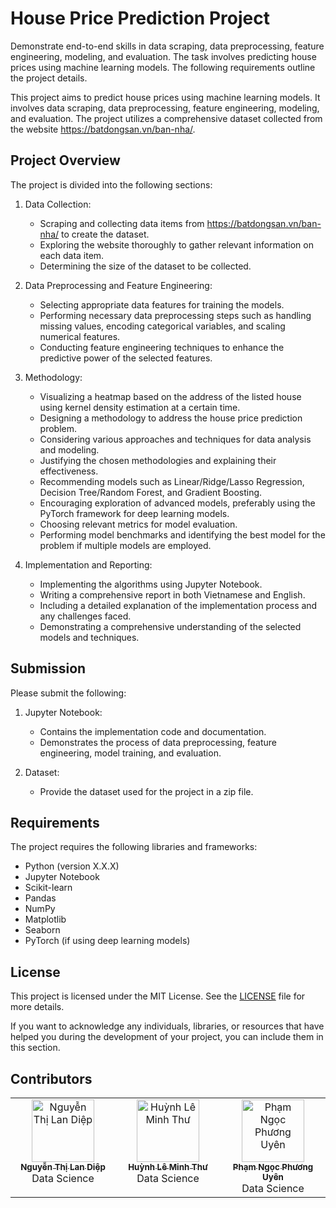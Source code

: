 # House Price Prediction Project

Demonstrate end-to-end skills in data scraping, data preprocessing, feature engineering, modeling, and evaluation. The task involves predicting house prices using machine learning models. The following requirements outline the project details.

This project aims to predict house prices using machine learning models. It involves data scraping, data preprocessing, feature engineering, modeling, and evaluation. The project utilizes a comprehensive dataset collected from the website https://batdongsan.vn/ban-nha/.

## Project Overview

The project is divided into the following sections:

1. Data Collection:
   - Scraping and collecting data items from https://batdongsan.vn/ban-nha/ to create the dataset.
   - Exploring the website thoroughly to gather relevant information on each data item.
   - Determining the size of the dataset to be collected.

2. Data Preprocessing and Feature Engineering:
   - Selecting appropriate data features for training the models.
   - Performing necessary data preprocessing steps such as handling missing values, encoding categorical variables, and scaling numerical features.
   - Conducting feature engineering techniques to enhance the predictive power of the selected features.

3. Methodology:
   - Visualizing a heatmap based on the address of the listed house using kernel density estimation at a certain time.
   - Designing a methodology to address the house price prediction problem.
   - Considering various approaches and techniques for data analysis and modeling.
   - Justifying the chosen methodologies and explaining their effectiveness.
   - Recommending models such as Linear/Ridge/Lasso Regression, Decision Tree/Random Forest, and Gradient Boosting.
   - Encouraging exploration of advanced models, preferably using the PyTorch framework for deep learning models.
   - Choosing relevant metrics for model evaluation.
   - Performing model benchmarks and identifying the best model for the problem if multiple models are employed.

4. Implementation and Reporting:
   - Implementing the algorithms using Jupyter Notebook.
   - Writing a comprehensive report in both Vietnamese and English.
   - Including a detailed explanation of the implementation process and any challenges faced.
   - Demonstrating a comprehensive understanding of the selected models and techniques.

## Submission

Please submit the following:

1. Jupyter Notebook:
   - Contains the implementation code and documentation.
   - Demonstrates the process of data preprocessing, feature engineering, model training, and evaluation.

2. Dataset:
   - Provide the dataset used for the project in a zip file.

## Requirements

The project requires the following libraries and frameworks:

- Python (version X.X.X)
- Jupyter Notebook
- Scikit-learn
- Pandas
- NumPy
- Matplotlib
- Seaborn
- PyTorch (if using deep learning models)

## License

This project is licensed under the MIT License. See the [LICENSE](LICENSE) file for more details.

If you want to acknowledge any individuals, libraries, or resources that have helped you during the development of your project, you can include them in this section.


## Contributors 
<table>
  <tbody>
    <tr>
      <td align="center" valign="top" width="14.28%"><a href="https://github.com/LDpNgn"><img src="https://avatars.githubusercontent.com/u/133579805?s=400&u=094a7c7c461985435fb403d42ac6a1ca78948af7&v=4" width="100px;" alt="Nguyễn Thị Lan Diệp"/><br /><sub><b>Nguyễn Thị Lan Diệp</b></sub></a><br /> Data Science </td>
      <td align="center" valign="top" width="14.28%"><a href="https://github.com/Hummingbirdsthu"><img src="https://avatars.githubusercontent.com/u/117424029?v=4" width="100px;" alt="Huỳnh Lê Minh Thư"/><br /><sub><b>Huỳnh Lê Minh Thư</b></sub></a><br /> Data Science </td>
      <td align="center" valign="top" width="14.28%"><a href="https://github.com/pnpu5203"><img src="https://avatars.githubusercontent.com/u/99181024?v=4" width="100px;" alt="Phạm Ngọc Phương Uyên"/><br /><sub><b>Phạm Ngọc Phương Uyên</b></sub></a><br /> Data Science </td>
    </tr>
  </tbody>
</table>



